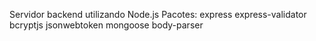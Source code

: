 Servidor backend utilizando Node.js
Pacotes:
    express
    express-validator
    bcryptjs
    jsonwebtoken
    mongoose
    body-parser
